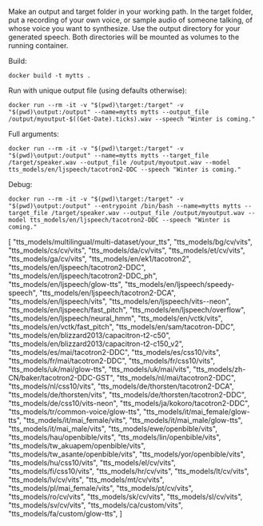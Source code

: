 Make an output and target folder in your working path. In the target folder, put a recording of your own voice, or sample audio of someone talking, of whose voice you want to synthesize. Use the output directory for your generated speech. Both directories will be mounted as volumes to the running container.

Build:
```
docker build -t mytts .
```

Run with unique output file (using defaults otherwise):
```
docker run --rm -it -v "$(pwd)\target:/target" -v "$(pwd)\output:/output" --name=mytts mytts --output_file /output/myoutput-$((Get-Date).ticks).wav --speech "Winter is coming."
```

Full arguments:
```
docker run --rm -it -v "$(pwd)\target:/target" -v "$(pwd)\output:/output" --name=mytts mytts --target_file /target/speaker.wav --output_file /output/myoutput.wav --model tts_models/en/ljspeech/tacotron2-DDC --speech "Winter is coming."
```

Debug:
```
docker run --rm -it -v "$(pwd)\target:/target" -v "$(pwd)\output:/output" --entrypoint /bin/bash --name=mytts mytts --target_file /target/speaker.wav --output_file /output/myoutput.wav --model tts_models/en/ljspeech/tacotron2-DDC --speech "Winter is coming."
```

[
    "tts_models/multilingual/multi-dataset/your_tts",
    "tts_models/bg/cv/vits",
    "tts_models/cs/cv/vits",
    "tts_models/da/cv/vits",
    "tts_models/et/cv/vits",
    "tts_models/ga/cv/vits",
    "tts_models/en/ek1/tacotron2",
    "tts_models/en/ljspeech/tacotron2-DDC",
    "tts_models/en/ljspeech/tacotron2-DDC_ph",
    "tts_models/en/ljspeech/glow-tts",
    "tts_models/en/ljspeech/speedy-speech",
    "tts_models/en/ljspeech/tacotron2-DCA",
    "tts_models/en/ljspeech/vits",
    "tts_models/en/ljspeech/vits--neon",
    "tts_models/en/ljspeech/fast_pitch",
    "tts_models/en/ljspeech/overflow",
    "tts_models/en/ljspeech/neural_hmm",
    "tts_models/en/vctk/vits",
    "tts_models/en/vctk/fast_pitch",
    "tts_models/en/sam/tacotron-DDC",
    "tts_models/en/blizzard2013/capacitron-t2-c50",
    "tts_models/en/blizzard2013/capacitron-t2-c150_v2",
    "tts_models/es/mai/tacotron2-DDC",
    "tts_models/es/css10/vits",
    "tts_models/fr/mai/tacotron2-DDC",
    "tts_models/fr/css10/vits",
    "tts_models/uk/mai/glow-tts",
    "tts_models/uk/mai/vits",
    "tts_models/zh-CN/baker/tacotron2-DDC-GST",
    "tts_models/nl/mai/tacotron2-DDC",
    "tts_models/nl/css10/vits",
    "tts_models/de/thorsten/tacotron2-DCA",
    "tts_models/de/thorsten/vits",
    "tts_models/de/thorsten/tacotron2-DDC",
    "tts_models/de/css10/vits-neon",
    "tts_models/ja/kokoro/tacotron2-DDC",
    "tts_models/tr/common-voice/glow-tts",
    "tts_models/it/mai_female/glow-tts",
    "tts_models/it/mai_female/vits",
    "tts_models/it/mai_male/glow-tts",
    "tts_models/it/mai_male/vits",
    "tts_models/ewe/openbible/vits",
    "tts_models/hau/openbible/vits",
    "tts_models/lin/openbible/vits",
    "tts_models/tw_akuapem/openbible/vits",
    "tts_models/tw_asante/openbible/vits",
    "tts_models/yor/openbible/vits",
    "tts_models/hu/css10/vits",
    "tts_models/el/cv/vits",
    "tts_models/fi/css10/vits",
    "tts_models/hr/cv/vits",
    "tts_models/lt/cv/vits",
    "tts_models/lv/cv/vits",
    "tts_models/mt/cv/vits",
    "tts_models/pl/mai_female/vits",
    "tts_models/pt/cv/vits",
    "tts_models/ro/cv/vits",
    "tts_models/sk/cv/vits",
    "tts_models/sl/cv/vits",
    "tts_models/sv/cv/vits",
    "tts_models/ca/custom/vits",
    "tts_models/fa/custom/glow-tts",
]
